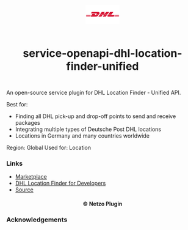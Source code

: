<div align="center">
  <a href="https://netzo.io" target="_blank" >
    <img height="50" src="https://raw.githubusercontent.com/netzoio/netzo/main/plugins/services/service-openapi-dhl-location-finder-unified/src/assets/icon.png" style="margin: 12px 0px" />
  </a>

  <h1 style="padding: 6px 0px 24px 0px">service-openapi-dhl-location-finder-unified</h1>
</div>

An open-source service plugin for DHL Location Finder - Unified API.

Best for:

- Finding all DHL pick-up and drop-off points to send and receive packages
- Integrating multiple types of Deutsche Post DHL locations
- Locations in Germany and many countries worldwide

Region: Global
Used for: Location

### Links

- [Marketplace](https://app.netzo.io/marketplace/service-openapi-dhl-location-finder-unified)
- [DHL Location Finder for Developers](https://developer.dhl.com/api-reference/location-finder#get-started-section/)
- [Source](https://developer.dhl.com/sites/default/files/2022-04/dpdhl-location-finder-1.6.2-swagger_3.yaml)

<div align="center">
  <h4>© Netzo Plugin</h4>
</div>

### Acknowledgements
